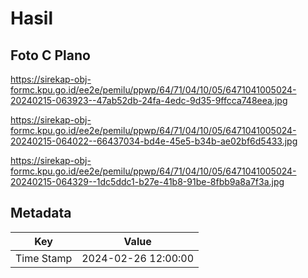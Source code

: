 # Hasil

## Foto C Plano

https://sirekap-obj-formc.kpu.go.id/ee2e/pemilu/ppwp/64/71/04/10/05/6471041005024-20240215-063923--47ab52db-24fa-4edc-9d35-9ffcca748eea.jpg

https://sirekap-obj-formc.kpu.go.id/ee2e/pemilu/ppwp/64/71/04/10/05/6471041005024-20240215-064022--66437034-bd4e-45e5-b34b-ae02bf6d5433.jpg

https://sirekap-obj-formc.kpu.go.id/ee2e/pemilu/ppwp/64/71/04/10/05/6471041005024-20240215-064329--1dc5ddc1-b27e-41b8-91be-8fbb9a8a7f3a.jpg


## Metadata

| Key        | Value               |
| ---------- | ------------------- |
| Time Stamp | 2024-02-26 12:00:00 |



